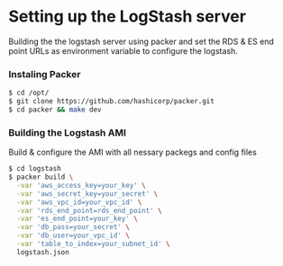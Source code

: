 
# Setting up the LogStash server

Building the the logstash server using packer and set the RDS & ES end point URLs as environment variable to configure the logstash. 
### Instaling Packer
```sh
$ cd /opt/
$ git clone https://github.com/hashicorp/packer.git
$ cd packer && make dev
```
### Building the Logstash AMI
Build & configure the AMI with all nessary packegs and config files 

```sh
$ cd logstash
$ packer build \
  -var 'aws_access_key=your_key' \
  -var 'aws_secret_key=your_secret' \
  -var 'aws_vpc_id=your_vpc_id' \
  -var 'rds_end_point=rds_end_point' \
  -var 'es_end_point=your_key' \
  -var 'db_pass=your_secret' \
  -var 'db_user=your_vpc_id' \
  -var 'table_to_index=your_subnet_id' \
  logstash.json
```

